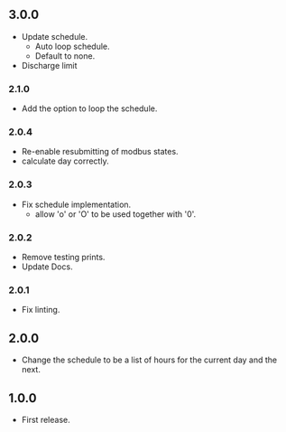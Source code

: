 <!-- https://developers.home-assistant.io/docs/add-ons/presentation#keeping-a-changelog -->

## 3.0.0

- Update schedule.
  - Auto loop schedule.
  - Default to none.
- Discharge limit

### 2.1.0

- Add the option to loop the schedule.

### 2.0.4

- Re-enable resubmitting of modbus states.
- calculate day correctly.

### 2.0.3

- Fix schedule implementation.
  - allow 'o' or 'O' to be used together with '0'.

### 2.0.2

- Remove testing prints.
- Update Docs.

### 2.0.1

- Fix linting.

## 2.0.0

- Change the schedule to be a list of hours for the current day and the next.

## 1.0.0

- First release.
